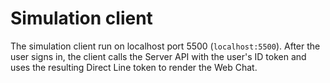 # Simulation client

The simulation client run on localhost port 5500 (`localhost:5500`). After the user signs in, the client calls the Server API with the user's ID token and uses the resulting Direct Line token to render the Web Chat.